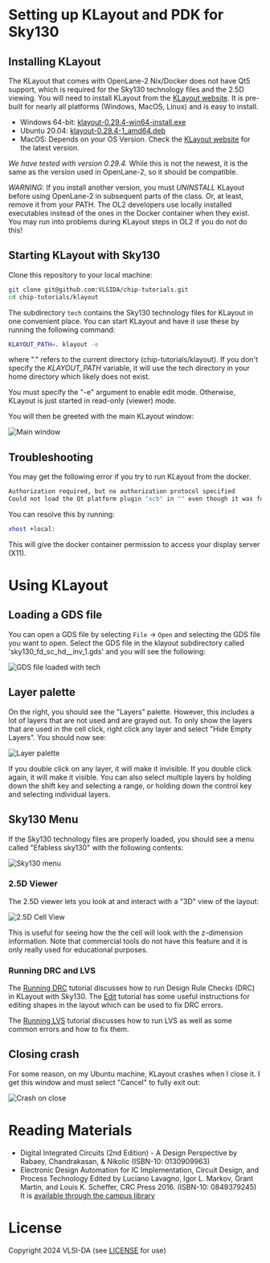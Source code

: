 # Setting up KLayout and PDK for Sky130

## Installing KLayout

The KLayout that comes with OpenLane-2 Nix/Docker does not have Qt5 support,
which is required for the Sky130 technology files and the 2.5D viewing. You
will need to install KLayout from the [KLayout
website](https://www.klayout.de/build.html). It is pre-built for nearly all
platforms (Windows, MacOS, Linux) and is easy to install. 
- Windows 64-bit: [klayout-0.29.4-win64-install.exe](https://www.klayout.org/downloads/Windows/klayout-0.29.4-win64-install.exe)
- Ubuntu 20.04: [klayout-0.29.4-1_amd64.deb](https://www.klayout.org/downloads/Ubuntu/klayout-0.29.4-1_amd64.deb)
- MacOS: Depends on your OS Version. Check the [KLayout website](https://www.klayout.de/build.html) for the latest version.

*We have tested with version 0.29.4.* While this is not the newest, it is the same
as the version used in OpenLane-2, so it should be compatible.

*WARNING*: If you install another version, you must *UNINSTALL* KLayout before using
OpenLane-2 in subsequent parts of the class. Or, at least, remove it from
your PATH. The OL2 developers use locally installed executables instead of the
ones in the Docker container when they exist. You may run into problems during
KLayout steps in OL2 if you do not do this!

## Starting KLayout with Sky130

Clone this repository to your local machine:
```bash
git clone git@github.com:VLSIDA/chip-tutorials.git
cd chip-tutorials/klayout
```
The subdirectory `tech` contains the Sky130 technology files for
KLayout in one convenient place. You can start KLayout and have it use these by
running the following command:

```bash
KLAYOUT_PATH=. klayout -e
```
where "." refers to the current directory (chip-tutorials/klayout).
If you don't specify the *KLAYOUT_PATH* variable,
it will use the tech directory in your home directory which likely does not
exist.

You must specify the "-e" argument to enable edit mode. Otherwise, KLayout is
just started in read-only (viewer) mode.

You will then be greeted with the main KLayout window:

![Main window](klayout/klayout-main.png)

## Troubleshooting

You may get the following error if you try to run KLayout from the docker.
```bash
Authorization required, but no authorization protocol specified
Could not load the Qt platform plugin "xcb" in "" even though it was found. 
```
You can resolve this by running:
```bash
xhost +local:
```
This will give the docker container permission to access your display server (X11).

# Using KLayout

## Loading a GDS file

You can open a GDS file by selecting `File` -> `Open` and selecting the GDS file you want to open. Select
the GDS file in the klayout subdirectory called 'sky130_fd_sc_hd__inv_1.gds' and you will see the following:

![GDS file loaded with tech](klayout/klayout-load.png)

## Layer palette

On the right, you should see the "Layers" palette. However, this includes a lot of layers that
are not used and are grayed out. To only show the layers that are used in the cell click,
right click any layer and select "Hide Empty Layers". You should now see:

![Layer palette](klayout/klayout-layers.png)

If you double click on any layer, it will make it invisible. If you double click again, it will
make it visible. You can also select multiple layers by holding down the shift key and selecting
a range, or holding down the control key and selecting individual layers.

## Sky130 Menu

If the Sky130 technology files are properly loaded, you should see a menu called "Efabless sky130" with
the following contents:

![Sky130 menu](klayout/klayout-sky130-menu.png)

### 2.5D Viewer

The 2.5D viewer lets you look at and interact with a "3D" view of the layout:

![2.5D Cell View](klayout/klayout-d25.png)

This is useful for seeing how the the cell will look with the z-dimension
information. Note that commercial tools do not have this feature and it is only
really used for educational purposes.

### Running DRC and LVS

The [Running DRC](klayout-drc.md) tutorial discusses how to run Design Rule Checks (DRC) in KLayout with Sky130.
The [Edit](klayout-edit.md) tutorial has some useful instructions for editing shapes in the layout which
can be used to fix DRC errors.

The [Running LVS](klayout-lvs.md) tutorial discusses how to run LVS as well as some common errors and how to fix them.


## Closing crash

For some reason, on my Ubuntu machine, KLayout crashes when I close it. I get this window and must select "Cancel" to
fully exit out:

![Crash on close](klayout/klayout-close-crash.png)

# Reading Materials

- Digital Integrated Circuits (2nd Edition) - A Design Perspective by Rabaey, Chandrakasan, & Nikolic (ISBN-10: 0130909963) 
- Electronic Design Automation for IC Implementation, Circuit Design, and Process Technology Edited by Luciano Lavagno, Igor L. Markov, Grant Martin, and Louis K. Scheffer, CRC Press 2016. (ISBN-10: 0849379245) It is [available through the campus library](https://ucsc.primo.exlibrisgroup.com/permalink/01CDL_SCR_INST/gfkjds/informaworld_s10_1201_9781315215112_version2) 
  
# License

Copyright 2024 VLSI-DA (see [LICENSE](LICENSE) for use)
